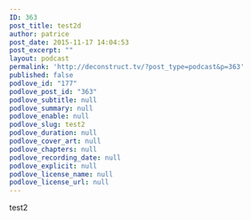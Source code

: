 ```yaml
---
ID: 363
post_title: test2d
author: patrice
post_date: 2015-11-17 14:04:53
post_excerpt: ""
layout: podcast
permalink: 'http://deconstruct.tv/?post_type=podcast&p=363'
published: false
podlove_id: "177"
podlove_post_id: "363"
podlove_subtitle: null
podlove_summary: null
podlove_enable: null
podlove_slug: test2
podlove_duration: null
podlove_cover_art: null
podlove_chapters: null
podlove_recording_date: null
podlove_explicit: null
podlove_license_name: null
podlove_license_url: null
---
```

test2